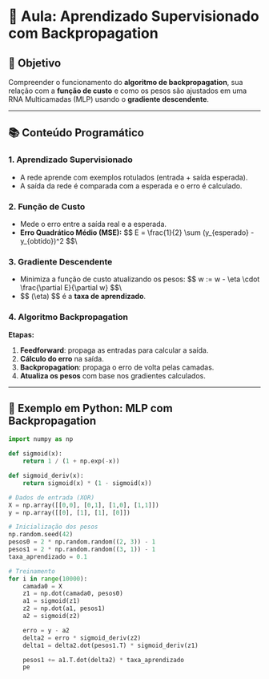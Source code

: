 # 🧠 Aula: Aprendizado Supervisionado com Backpropagation

## 🎯 Objetivo
Compreender o funcionamento do **algoritmo de backpropagation**, sua relação com a **função de custo** e como os pesos são ajustados em uma RNA Multicamadas (MLP) usando o **gradiente descendente**.

---

## 📚 Conteúdo Programático

### 1. Aprendizado Supervisionado
- A rede aprende com exemplos rotulados (entrada + saída esperada).
- A saída da rede é comparada com a esperada e o erro é calculado.

### 2. Função de Custo
- Mede o erro entre a saída real e a esperada.
- **Erro Quadrático Médio (MSE):**
\$$ E = \frac{1}{2} \sum (y_{esperado} - y_{obtido})^2 $$\

### 3. Gradiente Descendente
- Minimiza a função de custo atualizando os pesos:
\$$ w := w - \eta \cdot \frac{\partial E}{\partial w} $$\
- \$$ (\eta) \$$ é a **taxa de aprendizado**.

### 4. Algoritmo Backpropagation
**Etapas:**
1. **Feedforward**: propaga as entradas para calcular a saída.
2. **Cálculo do erro** na saída.
3. **Backpropagation**: propaga o erro de volta pelas camadas.
4. **Atualiza os pesos** com base nos gradientes calculados.

---

## 🔧 Exemplo em Python: MLP com Backpropagation

```python
import numpy as np

def sigmoid(x):
    return 1 / (1 + np.exp(-x))

def sigmoid_deriv(x):
    return sigmoid(x) * (1 - sigmoid(x))

# Dados de entrada (XOR)
X = np.array([[0,0], [0,1], [1,0], [1,1]])
y = np.array([[0], [1], [1], [0]])

# Inicialização dos pesos
np.random.seed(42)
pesos0 = 2 * np.random.random((2, 3)) - 1
pesos1 = 2 * np.random.random((3, 1)) - 1
taxa_aprendizado = 0.1

# Treinamento
for i in range(10000):
    camada0 = X
    z1 = np.dot(camada0, pesos0)
    a1 = sigmoid(z1)
    z2 = np.dot(a1, pesos1)
    a2 = sigmoid(z2)

    erro = y - a2
    delta2 = erro * sigmoid_deriv(z2)
    delta1 = delta2.dot(pesos1.T) * sigmoid_deriv(z1)

    pesos1 += a1.T.dot(delta2) * taxa_aprendizado
    pe
